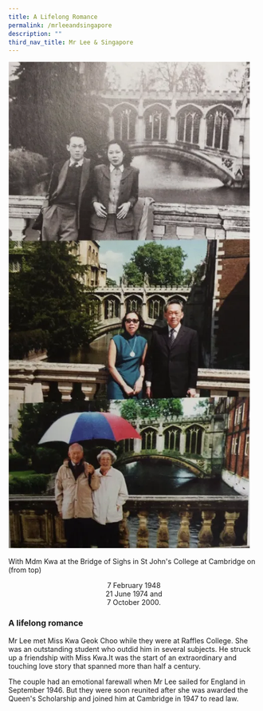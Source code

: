 ```yaml
---
title: A Lifelong Romance
permalink: /mrleeandsingapore
description: ""
third_nav_title: Mr Lee & Singapore
---
```



![Alt text for image on Isomer site](/images/mr-lee-and-singapore/mrandmrslee.png)

With Mdm Kwa at the Bridge of Sighs in St John's College at Cambridge on (from top)

<center>7 February 1948<br>21 June 1974 and<br>7 October 2000.</center>

																																					
		
### 	A lifelong romance 

Mr Lee met Miss Kwa Geok Choo while they were at Raffles College. She was an outstanding student who outdid him in several subjects. He struck up a friendship with Miss Kwa.It was the start of an extraordinary and touching love story that spanned more than half a century.

The couple had an emotional farewall when Mr Lee sailed for England in September 1946. But they were soon reunited after she was awarded the Queen's Scholarship and joined him at Cambridge in 1947 to read law.
